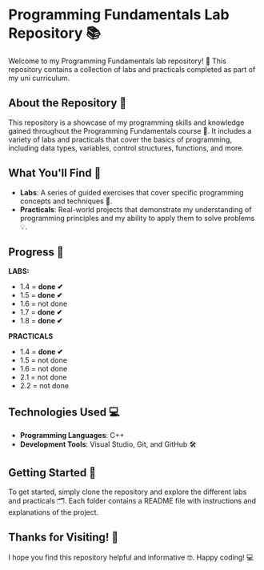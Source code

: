 **Programming Fundamentals Lab Repository 📚**
=====================================

Welcome to my Programming Fundamentals lab repository! 🎉 This repository contains a collection of labs and practicals completed as part of my uni curriculum.

**About the Repository 🤔**
------------------------

This repository is a showcase of my programming skills and knowledge gained throughout the Programming Fundamentals course 📖. It includes a variety of labs and practicals that cover the basics of programming, including data types, variables, control structures, functions, and more.

**What You'll Find 🎁**
-------------------

* **Labs**: A series of guided exercises that cover specific programming concepts and techniques 📝.
* **Practicals**: Real-world projects that demonstrate my understanding of programming principles and my ability to apply them to solve problems 💡.


**Progress 🥇**
-------------------
**LABS:**
- 1.4 = **done ✔**
- 1.5 = **done ✔**
- 1.6 = not done
- 1.7 = **done ✔**
- 1.8 = **done ✔**

**PRACTICALS**
- 1.4 = **done ✔**
- 1.5 = not done
- 1.6 = not done
- 2.1 = not done
- 2.2 = not done

**Technologies Used 💻**
---------------------

* **Programming Languages**: C++
* **Development Tools**: Visual Studio, Git, and GitHub 🛠️

**Getting Started 🚀**
-------------------

To get started, simply clone the repository and explore the different labs and practicals 🗂️. Each folder contains a README file with instructions and explanations of the project.

**Thanks for Visiting! 👋**
-------------------------

I hope you find this repository helpful and informative 🤓. Happy coding! 💻

